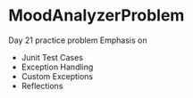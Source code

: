 # MoodAnalyzerProblem
Day 21 practice problem
Emphasis on
- Junit Test Cases
- Exception Handling
- Custom Exceptions
- Reflections
